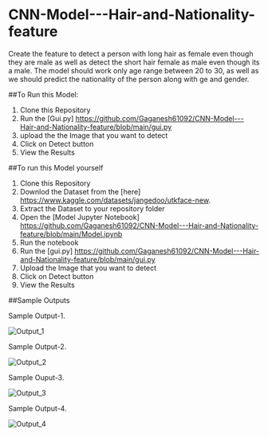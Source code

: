 # CNN-Model---Hair-and-Nationality-feature
Create the feature to detect a person with long hair as female even though they are male as well as detect the short hair female as male even though its a male. The model should work only age range between 20 to 30, as well as we should predict the nationality of the person along with ge and gender.

##To Run this Model:
1. Clone this Repository
2. Run the [Gui.py] https://github.com/Gaganesh61092/CNN-Model---Hair-and-Nationality-feature/blob/main/gui.py
3. upload the the Image that you want to detect
4. Click on Detect button
5. View the Results

##To run this Model yourself

1. Clone this Repository
2. Downlod the Dataset from the [here] https://www.kaggle.com/datasets/jangedoo/utkface-new.
3. Extract the Dataset to your repository folder
4. Open the [Model Jupyter Notebook] https://github.com/Gaganesh61092/CNN-Model---Hair-and-Nationality-feature/blob/main/Model.ipynb
5. Run the notebook
6. Run the [gui.py] https://github.com/Gaganesh61092/CNN-Model---Hair-and-Nationality-feature/blob/main/gui.py
7. Upload the Image that you want to detect
8. Click on Detect button
9. View the Results

##Sample Outputs

Sample Output-1.

![Output_1](https://github.com/Gaganesh61092/CNN-Model---Hair-and-Nationality-feature/assets/168741795/10c4049c-9aef-4647-adef-5b33f9aa3b12)

Sample Output-2.

![Output_2](https://github.com/Gaganesh61092/CNN-Model---Hair-and-Nationality-feature/assets/168741795/0ea98d1a-7f25-46cd-9c66-445383be7ee1)

Sample Ouput-3.

![Output_3](https://github.com/Gaganesh61092/CNN-Model---Hair-and-Nationality-feature/assets/168741795/71d5f791-d26c-4b20-af2b-f0901b7f3aad)

Sample Output-4.

![Output_4](https://github.com/Gaganesh61092/CNN-Model---Hair-and-Nationality-feature/assets/168741795/26e7fe68-9b4d-4ef7-ab9f-19f8dce3a3fb)





